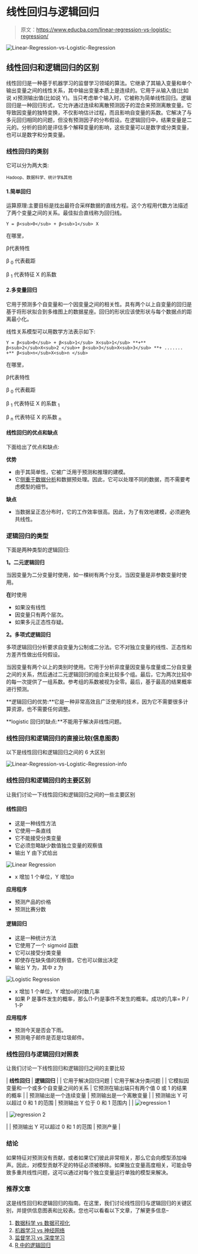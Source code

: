 # 线性回归与逻辑回归

> 原文：<https://www.educba.com/linear-regression-vs-logistic-regression/>

![Linear-Regression-vs-Logistic-Regression](img/4ff77d7c7864e4fc92f7071fa30dab58.png)



## 线性回归和逻辑回归的区别

线性回归是一种基于机器学习的监督学习领域的算法。它继承了其输入变量和单个输出变量之间的线性关系，其中输出变量本质上是连续的。它用于从输入值(比如说 x)预测输出值(比如说 Y)。当只考虑单个输入时，它被称为简单线性回归。逻辑回归是一种回归形式，它允许通过连续和离散预测因子的混合来预测离散变量。它导致因变量的独特变换，不仅影响估计过程，而且影响自变量的系数。它解决了与多元回归相同的问题，但没有预测因子的分布假设。在逻辑回归中，结果变量是二元的。分析的目的是评估多个解释变量的影响，这些变量可以是数字或分类变量，也可以是数字和分类变量。

### 线性回归的类别

它可以分为两大类:

<small>Hadoop、数据科学、统计学&其他</small>

#### 1.简单回归

运算原理:主要目标是找出最符合采样数据的直线方程。这个方程用代数方法描述了两个变量之间的关系。最佳拟合直线称为回归线。

`Y = β<sub>0</sub> + β<sub>1</sub> X`

在哪里，

β代表特性

β <sub>0</sub> 代表截距

β <sub>1</sub> 代表特征 X 的系数

#### 2.多变量回归

它用于预测多个自变量和一个因变量之间的相关性。具有两个以上自变量的回归是基于将形状拟合到多维图上的数据星座。回归的形状应该使形状与每个数据点的距离最小化。

线性关系模型可以用数学方法表示如下:

`Y = β<sub>0</sub> + β<sub>1</sub> X<sub>1</sub> **+** β<sub>2</sub>X<sub>2 </sub>+ β<sub>3</sub>X<sub>3</sub> **+ ....... +** β<sub>n</sub>X<sub>n </sub>`

在哪里，

β代表特性

β <sub>0</sub> 代表截距

β <sub>1</sub> 代表特征 X 的系数 <sub>1</sub>

β <sub>n</sub> 代表特征 X 的系数 <sub>n</sub>

#### 线性回归的优点和缺点

下面给出了优点和缺点:

**优势**

*   由于其简单性，它被广泛用于预测和推理的建模。
*   它[侧重于数据分析](https://www.educba.com/what-is-data-analysis/)和数据预处理。因此，它可以处理不同的数据，而不需要考虑模型的细节。

**缺点**

*   当数据呈正态分布时，它的工作效率很高。因此，为了有效地建模，必须避免共线性。

### 逻辑回归的类型

下面是两种类型的逻辑回归:

**1。二元逻辑回归**

当因变量为二分变量时使用，如一棵树有两个分支。当因变量是非参数变量时使用。

**在**时使用

*   如果没有线性
*   因变量只有两个层次。
*   如果多元正态性存疑。

**2。多项式逻辑回归**

多项逻辑回归分析要求自变量为公制或二分法。它不对独立变量的线性、正态性和方差齐性做出任何假设。

当因变量有两个以上的类别时使用。它用于分析非度量因变量与度量或二分自变量之间的关系，然后通过二元逻辑回归的组合来比较多个组。最后，它为两次比较中的每一次提供了一组系数。参考组的系数被视为全零。最后，基于最高的结果概率进行预测。

**逻辑回归的优势:**它是一种非常高效且广泛使用的技术，因为它不需要很多计算资源，也不需要任何调整。

**logistic 回归的缺点:**不能用于解决非线性问题。

### 线性回归和逻辑回归的直接比较(信息图表)

以下是线性回归和逻辑回归之间的 6 大区别

![Linear-Regression-vs-Logistic-Regression-info](img/a246f70e55de0d6bd8d51b7d55f0f374.png)



### 线性回归和逻辑回归的主要区别

让我们讨论一下线性回归和逻辑回归之间的一些主要区别

#### 线性回归

*   这是一种线性方法
*   它使用一条直线
*   它不能接受分类变量
*   它必须忽略缺少数值独立变量的观察值
*   输出 Y 由下式给出

![Linear Regression](img/696a103bc6fec4bcb3fd57a62a38ab5b.png)



*   x 增加 1 个单位，Y 增加α

**应用程序**

*   预测产品的价格
*   预测比赛分数

#### 逻辑回归

*   这是一种统计方法
*   它使用了一个 sigmoid 函数
*   它可以接受分类变量
*   即使存在缺失值的观察值，它也可以做出决定
*   输出 Y 为，其中 z 为

![Logistic Regression](img/63ca6c8f239d2151e9587b7e9092b0a4.png)



*   x 增加 1 个单位，Y 增加α的对数几率
*   如果 P 是事件发生的概率，那么(1-P)是事件不发生的概率。成功的几率= P / 1-P

**应用程序**

*   预测今天是否会下雨。
*   预测电子邮件是否是垃圾邮件。

### 线性回归与逻辑回归对照表

让我们讨论一下线性回归和逻辑回归之间的主要比较

| **线性回归** | **逻辑回归** |
| 它用于解决回归问题 | 它用于解决分类问题 |
| 它模拟因变量和一个或多个自变量之间的关系 | 它预测在输出端只有两个值 0 或 1 的结果的概率 |
| 预测输出是一个连续变量 | 预测输出是一个离散变量 |
| 预测输出 Y 可以超过 0 和 1 的范围 | 预测输出 Y 位于 0 和 1 范围内 |
| ![regression 1](img/6c744a78110614a17d272e83e028acc5.png)



 | ![regression 2](img/c89bc45e4835fb661eb970d0dbd70599.png)



 |
| 预测输出 Y 可以超过 0 和 1 的范围 | 预测产量 |

### 结论

如果特征对预测没有贡献，或者如果它们彼此非常相关，那么它会向模型添加噪声。因此，对模型贡献不足的特征必须被移除。如果独立变量高度相关，可能会导致多重共线性问题，这可以通过对每个独立变量运行单独的模型来解决。

### 推荐文章

这是线性回归和逻辑回归的指南。在这里，我们讨论线性回归与逻辑回归的关键区别，并提供信息图表和比较表。您也可以看看以下文章，了解更多信息–

1.  [数据科学 vs 数据可视化](https://www.educba.com/data-science-vs-data-visualization/)
2.  [机器学习 vs 神经网络](https://www.educba.com/machine-learning-vs-neural-network/)
3.  [监督学习 vs 深度学习](https://www.educba.com/supervised-learning-vs-deep-learning/)
4.  [R 中的逻辑回归](https://www.educba.com/logistic-regression-in-r/)





